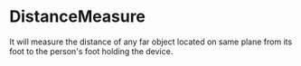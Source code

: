 # DistanceMeasure
It will measure the distance of any far object located on same plane from its foot to the person's foot holding the device.
